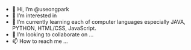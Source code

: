 - 👋 Hi, I’m @useongpark
- 👀 I’m interested in 
- 🌱 I’m currently learning each of computer languages especially JAVA, PYTHON, HTML/CSS, JavaScript.
- 💞️ I’m looking to collaborate on ...
- 📫 How to reach me ...

<!---
useongpark/useongpark is a ✨ special ✨ repository because its `README.md` (this file) appears on your GitHub profile.
You can click the Preview link to take a look at your changes.
--->
